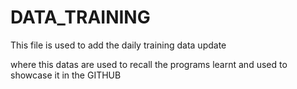 # DATA_TRAINING
This file is used to add the daily training data update 

where this datas are used to recall the programs learnt and used to showcase it in the GITHUB 
